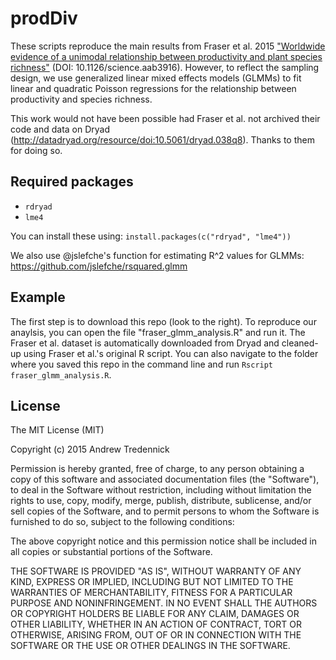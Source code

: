 # prodDiv

These scripts reproduce the main results from Fraser et al. 2015 ["Worldwide evidence of a unimodal relationship between productivity and plant species richness"](http://www.sciencemag.org/content/349/6245/302.short) (DOI: 10.1126/science.aab3916). However, to reflect the sampling design, we use generalized linear mixed effects models (GLMMs) to fit linear and quadratic Poisson regressions for the relationship between productivity and species richness.

This work would not have been possible had Fraser et al. not archived their code and data on Dryad (http://datadryad.org/resource/doi:10.5061/dryad.038q8). Thanks to them for doing so.

## Required packages
* `rdryad`
* `lme4`

You can install these using: `install.packages(c("rdryad", "lme4"))`

We also use @jslefche's function for estimating R^2 values for GLMMs: https://github.com/jslefche/rsquared.glmm

## Example
The first step is to download this repo (look to the right). To reproduce our anaylsis, you can open the file "fraser_glmm_analysis.R" and run it. The Fraser et al. dataset is automatically downloaded from Dryad and cleaned-up using Fraser et al.'s original R script. You can also navigate to the folder where you saved this repo in the command line and run `Rscript fraser_glmm_analysis.R`. 

## License
The MIT License (MIT)

Copyright (c) 2015 Andrew Tredennick

Permission is hereby granted, free of charge, to any person obtaining a copy
of this software and associated documentation files (the "Software"), to deal
in the Software without restriction, including without limitation the rights
to use, copy, modify, merge, publish, distribute, sublicense, and/or sell
copies of the Software, and to permit persons to whom the Software is
furnished to do so, subject to the following conditions:

The above copyright notice and this permission notice shall be included in all
copies or substantial portions of the Software.

THE SOFTWARE IS PROVIDED "AS IS", WITHOUT WARRANTY OF ANY KIND, EXPRESS OR
IMPLIED, INCLUDING BUT NOT LIMITED TO THE WARRANTIES OF MERCHANTABILITY,
FITNESS FOR A PARTICULAR PURPOSE AND NONINFRINGEMENT. IN NO EVENT SHALL THE
AUTHORS OR COPYRIGHT HOLDERS BE LIABLE FOR ANY CLAIM, DAMAGES OR OTHER
LIABILITY, WHETHER IN AN ACTION OF CONTRACT, TORT OR OTHERWISE, ARISING FROM,
OUT OF OR IN CONNECTION WITH THE SOFTWARE OR THE USE OR OTHER DEALINGS IN THE
SOFTWARE.
